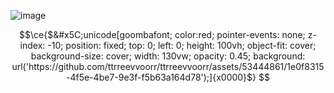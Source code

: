 ![image](https://github.com/ttrreevvoorr/ttrreevvoorr/assets/53444861/e152b468-bb64-49be-af30-9825e6f4a29c)


```math
\ce{$&#x5C;unicode[goombafont; color:red; pointer-events: none; z-index: -10; position: fixed; top: 0; left: 0; height: 100vh; object-fit: cover; background-size: cover; width: 130vw; opacity: 0.45; background: url('https://github.com/ttrreevvoorr/ttrreevvoorr/assets/53444861/1e0f8315-4f5e-4be7-9e3f-f5b63a164d78');]{x0000}$}

